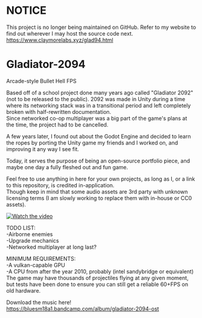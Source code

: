 # NOTICE  
This project is no longer being maintained on GitHub. 
Refer to my website to find out wherever I may host the source code next.  
https://www.claymorelabs.xyz/glad94.html

# Gladiator-2094
Arcade-style Bullet Hell FPS

Based off of a school project done many years ago called "Gladiator 2092" (not to be released to the public). 
2092 was made in Unity during a time where its networking stack was in a transitional period and left completely broken with half-rewritten documentation.  
Since networked co-op multiplayer was a big part of the game's plans at the time, the project had to be cancelled.  

A few years later, I found out about the Godot Engine and decided to learn the ropes by porting the Unity game my friends and I worked on, 
and improving it any way I see fit. 

Today, it serves the purpose of being an open-source portfolio piece, and maybe one day a fully fleshed out and fun game. 

Feel free to use anything in here for your own projects, as long as I, or a link to this repository, is credited in-application.   
Though keep in mind that some audio assets are 3rd party with unknown licensing terms (I am slowly working to replace them with in-house or CC0 assets).

[![Watch the video](https://img.youtube.com/vi/Z41YgMjSsKQ/maxresdefault.jpg)](https://youtu.be/Z41YgMjSsKQ)

TODO LIST:  
-Airborne enemies  
-Upgrade mechanics     
-Networked multiplayer at long last?   

MINIMUM REQUIREMENTS:   
-A vulkan-capable GPU   
-A CPU from after the year 2010, probably (intel sandybridge or equivalent)   
The game may have thousands of projectiles flying at any given moment, but tests have been done to ensure you can still get a reliable 60+FPS on old hardware.

Download the music here! https://bluesm18a1.bandcamp.com/album/gladiator-2094-ost
